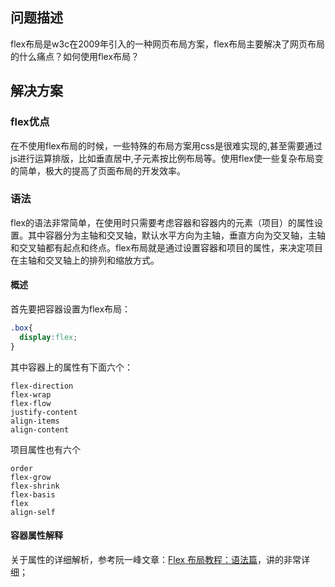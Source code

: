 ## 问题描述
flex布局是w3c在2009年引入的一种网页布局方案，flex布局主要解决了网页布局的什么痛点？如何使用flex布局？

## 解决方案

### flex优点
在不使用flex布局的时候，一些特殊的布局方案用css是很难实现的,甚至需要通过js进行运算排版，比如垂直居中,子元素按比例布局等。使用flex使一些复杂布局变的简单，极大的提高了页面布局的开发效率。

### 语法
flex的语法非常简单，在使用时只需要考虑容器和容器内的元素（项目）的属性设置。其中容器分为主轴和交叉轴，默认水平方向为主轴，垂直方向为交叉轴，主轴和交叉轴都有起点和终点。flex布局就是通过设置容器和项目的属性，来决定项目在主轴和交叉轴上的排列和缩放方式。

#### 概述
首先要把容器设置为flex布局：
```css
.box{
  display:flex;
}
```
其中容器上的属性有下面六个：
```
flex-direction
flex-wrap
flex-flow
justify-content
align-items
align-content
```
项目属性也有六个
```
order
flex-grow
flex-shrink
flex-basis
flex
align-self
```
#### 容器属性解释
关于属性的详细解析，参考阮一峰文章：[Flex 布局教程：语法篇](http://www.ruanyifeng.com/blog/2015/07/flex-grammar.html)，讲的非常详细；


